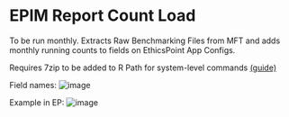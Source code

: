 # EPIM Report Count Load
To be run monthly. Extracts Raw Benchmarking Files from MFT and adds monthly running counts to fields on EthicsPoint App Configs. 

Requires 7zip to be added to R Path for system-level commands [(guide)](https://stackoverflow.com/questions/55591191/extract-files-from-password-protected-zip-folder-in-r)

Field names:
![image](https://github.com/user-attachments/assets/1e693d61-f5d0-4ec8-989f-438dfd52250a)

Example in EP:
![image](https://github.com/user-attachments/assets/f1aca080-8c44-4f43-98f4-f5c1836719f1)
